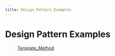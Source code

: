 ```yaml
---
title: Design_Pattern_Examples
---
```

# Design Pattern Examples
> [Template_Method](Template_Method)
